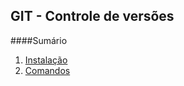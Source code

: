 ## GIT - Controle de versões 

####Sumário

   1. [Instalação](instalation.md)
   2. [Comandos](commands.md) 